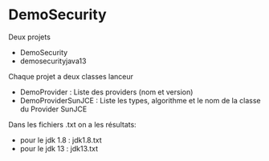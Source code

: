 # DemoSecurity

Deux projets
- DemoSecurity
- demosecurityjava13

Chaque projet a deux classes lanceur 
 - DemoProvider : Liste des providers (nom et version)
 - DemoProviderSunJCE : Liste les types, algorithme et le nom de la classe du Provider SunJCE
 
 
 Dans les fichiers .txt on a les résultats:
 - pour le jdk 1.8 : jdk1.8.txt
 - pour le jdk 13 : jdk13.txt
